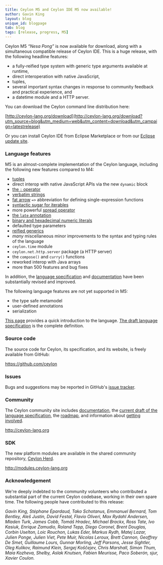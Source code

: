 ```yaml
---
title: Ceylon M5 and Ceylon IDE M5 now available!
author: Gavin King
layout: blog
unique_id: blogpage
tab: blog
tags: [release, progress, M5]
---
```


[M5]: /documentation/1.0/roadmap/?utm_source=blog&utm_medium=web&utm_content=roadmap_m5&utm_campaign=latestrelease#milestone_5_done
[Ceylon Herd]: http://modules.ceylon-lang.org?utm_source=blog&utm_medium=web&utm_content=ide&utm_campaign=latestrelease
[Ceylon IDE]: /documentation/1.0/ide?utm_source=blog&utm_medium=web&utm_content=ide&utm_campaign=latestrelease
[Eclipse update site]: /documentation/1.0/ide/install?utm_source=blog&utm_medium=web&utm_content=ide&utm_campaign=latestrelease
[spec]: /documentation/1.0/spec/?utm_source=blog&utm_medium=web&utm_content=introduction&utm_campaign=latestrelease
[tour]: /documentation/1.0/tour/?utm_source=blog&utm_medium=web&utm_content=introduction&utm_campaign=latestrelease
[intro]: /documentation/1.0/introduction/?utm_source=blog&utm_medium=web&utm_content=introduction&utm_campaign=latestrelease
[roadmap]: /documentation/1.0/roadmap?utm_source=blog&utm_medium=web&utm_content=roadmap&utm_campaign=latestrelease
[documentation]: /documentation/1.0/?utm_source=blog&utm_medium=web&utm_content=documentation&utm_campaign=latestrelease
[code]: /code?utm_source=blog&utm_medium=web&utm_content=code&utm_campaign=latestrelease

Ceylon M5 _&ldquo;Nesa Pong&rdquo;_ is now available for download, along with 
a simultaneous compatible release of Ceylon IDE. This is a huge 
release, with the following headline features:

- a fully-reified type system with generic type arguments 
  available at runtime,
- direct interoperation with native JavaScript,
- tuples,
- several important syntax changes in response to community 
  feedback and practical experience, and
- a datetime module and a HTTP server.

You can download the Ceylon command line distribution here:

[http://ceylon-lang.org/download](http://ceylon-lang.org/download?utm_source=blog&utm_medium=web&utm_content=download&utm_campaign=latestrelease)

Or you can install Ceylon IDE from Eclipse Marketplace or from our 
[Eclipse update site].

### Language features

M5 is an almost-complete implementation of the Ceylon language,
including the following new features compared to M4:

- [tuples](/documentation/1.0/tour/sequences/#tuples)
- direct interop with native JavaScript APIs via the new `dynamic` block
- [the `:` operator](/documentation/1.0/tour/attributes-control-structures/#for)
- [verbatim strings](/documentation/1.0/tour/basics/#verbatim_strings)
- [fat arrow](/documentation/1.0/tour/basics/#fat_arrows_and_forward_declaration) 
  `=>` abbreviation for defining single-expression functions
- [syntactic sugar for iterables](/documentation/1.0/tour/sequences/#iterables)
- more powerful [spread operator](/documentation/1.0/tour/functions/#the_spread_operator)
- [the `late` annotation](/documentation/1.0/tour/initialization/#circular_references)
- [binary and hexadecimal numeric literals](/documentation/1.0/tour/language-module/#numeric_literals)
- defaulted type parameters
- [reified generics](/documentation/1.0/tour/generics/#fully_reified_generic_types)
- _many_ miscellaneous minor improvements to the syntax and typing 
  rules of the language
- `ceylon.time` module
- `ceylon.net.http.server` package (a HTTP server)
- the `compose()` and `curry()` functions
- reworked interop with Java arrays
- more than 500 features and bug fixes

In addition, the [language specification][spec] and 
[documentation][tour] have been substantially revised and 
improved.

The following language features are not yet supported in M5:

* the type safe metamodel
* user-defined annotations 
* serialization

[This page][intro] provides a quick introduction to the language. 
[The draft language specification][spec] is the complete definition.

### Source code

The source code for Ceylon, its specification, and its website, is 
freely available from GitHub:

<https://github.com/ceylon>

### Issues

Bugs and suggestions may be reported in GitHub's 
[issue tracker](/code/issues).

### Community

The Ceylon community site includes [documentation][], the [current 
draft of the language specification][spec], the [roadmap][], and 
information about [getting involved][code].

<http://ceylon-lang.org>

### SDK

The new platform modules are available in the shared community 
repository, [Ceylon Herd][].

<http://modules.ceylon-lang.org>

### Acknowledgement

We're deeply indebted to the community volunteers who contributed a 
substantial part of the current Ceylon codebase, working in their own 
spare time. The following people have contributed to this release:

*Gavin King, Stéphane Épardaud, Tako Schotanus, Emmanuel Bernard, 
Tom Bentley, Aleš Justin, David Festal, Flavio Oliveri, 
Max Rydahl Andersen, Mladen Turk, James Cobb, Tomáš Hradec, 
Michael Brackx, Ross Tate, Ivo Kasiuk, Enrique Zamudio, Roland Tepp,
Diego Coronel, Brent Douglas, Corbin Uselton, Loic Rouchon,
Lukas Eder, Markus Rydh, Matej Lazar,
Julien Ponge, Julien Viet, Pete Muir, Nicolas Leroux, Brett Cannon, 
Geoffrey De Smet, Guillaume Lours, Gunnar Morling, Jeff Parsons, 
Jesse Sightler, Oleg Kulikov, Raimund Klein, Sergej Koščejev, 
Chris Marshall, Simon Thum, Maia Kozheva, Shelby, Aslak Knutsen, 
Fabien Meurisse, Paco Soberón, sjur, Xavier Coulon.*
